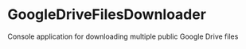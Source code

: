 # GoogleDriveFilesDownloader
Console application for downloading multiple public Google Drive files
